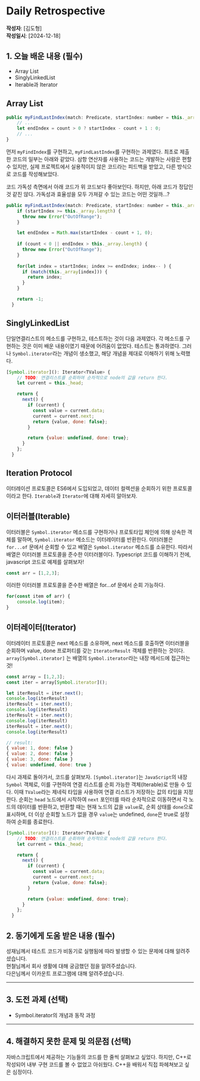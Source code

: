 # Daily Retrospective  
**작성자**: [김도형]  
**작성일시**: [2024-12-18]  

## 1. 오늘 배운 내용 (필수)  
* Array List
* SinglyLinkedList
* Iterable과 Iterator 

## Array List
```javascript
public myFindLastIndex(match: Predicate, startIndex: number = this._array.length - 1, count: number = 0) {
    // ...
    let endIndex = count > 0 ? startIndex - count + 1 : 0;
    // ...
}
```
먼저 `myFindIndex`를 구현하고, `myFindLastIndex`를 구현하는 과제였다. 최초로 제출한 코드의 일부는 아래와 같았다. 삼항 연산자를 사용하는 코드는 개발하는 사람은 편할 수 있지만, 실제 프로젝트에서 실용적이지 않은 코드라는 피드백을 받았고, 다른 방식으로 코드를 작성해보았다.

코드 가독성 측면에서 아래 코드가 위 코드보다 좋아보인다. 하지만, 아래 코드가 정답인 것 같진 않다. 가독성과 효율성을 모두 가져갈 수 있는 코드는 어떤 것일까...?

```javascript
public myFindLastIndex(match: Predicate, startIndex: number = this._array.length - 1, count: number = this._array.length): number {
    if (startIndex >= this._array.length) {
      throw new Error("OutOfRange");
    }

    let endIndex = Math.max(startIndex - count + 1, 0);
    
    if (count < 0 || endIndex > this._array.length) {
      throw new Error("OutOfRange");
    }
    
    for(let index = startIndex; index >= endIndex; index-- ) {
      if (match(this._array[index])) {
        return index;
      }
    }

    return -1;
  }
```

## SinglyLinkedList
단일연결리스트의 메소드를 구현하고, 테스트하는 것이 다음 과제였다. 각 메소드를 구현하는 것은 이미 배운 내용이였기 때문에 어려움이 없었다. 테스트는 통과하였다. 그러나 `Symbol.iterator`라는 개념이 생소했고, 해당 개념을 제대로 이해하기 위해 노력했다.

```javascript
[Symbol.iterator](): Iterator<TValue> {
    // TODO: 연결리스트를 순회하며 순차적으로 node의 값을 return 한다.
    let current = this._head;

    return {
      next() {
        if (current) {
          const value = current.data;
          current = current.next;
          return {value, done: false};
        }

        return {value: undefined, done: true};
      }
    };
  }

```
## Iteration Protocol
이터레이션 프로토콜은 ES6에서 도입되었고, 데이터 컬렉션을 순회하기 위한 프로토콜이라고 한다. `Iterable`과 `Iterator`에 대해 자세히 알아보자.

## 이터러블(Iterable)
이터러블은 `Symbol.iterator` 메소드를 구현하거나 프로토타입 체인에 의해 상속한 객체를 말하며, `Symbol.iterator` 메소드는 이터레이터를 반환한다. 
이터러블은 `for...of` 문에서 순회할 수 있고 배열은 `Symbol.iterator` 메소드를 소유한다. 따라서 배열은 이터러블 프로토콜을 준수한 이터러블이다.
Typescript 코드를 이해하기 전에, javascript 코드로 예제를 살펴보자! 
```javascript
const arr = [1,2,3];
```

이러한 이터러블 프로토콜을 준수한 배열은 for...of 문에서 순회 가능하다.
```javascript
for(const item of arr) {
    console.log(item);
}
```
## 이터레이터(Iterator)
이터레이터 프로토콜은 next 메소드를 소유하며, next 메소드를 호출하면 이터러블을 순회하며 value, done 프로퍼티를 갖는  `IteratorResult` 객체를 반환하는 것이다. `array[Symbol.iterator]` 는 배열의 `Symbol.iterator`라는 내장 메서드에 접근하는 것!
```javascript
const array = [1,2,3];
const iter = array[Symbol.iterator](); 

let iterResult = iter.next();
console.log(iterResult)
iterResult = iter.next();
console.log(iterResult)
iterResult = iter.next();
console.log(iterResult)
iterResult = iter.next();
console.log(iterResult)

// result:
{ value: 1, done: false }
{ value: 2, done: false }
{ value: 3, done: false }
{ value: undefined, done: true }
```

다시 과제로 돌아가서, 코드를 살펴보자. `[Symbol.iterator]`는 `JavaScript`의 내장 `Symbol` 객체로, 이를 구현하여 연결 리스트를 순회 가능한 객체(Iterable)로 만들 수 있다. 
이때 `TValue`라는 제네릭 타입을 사용하여 연결 리스트가 저장하는 값의 타입을 지정한다.
순회는 `head` 노드에서 시작하여 `next` 포인터를 따라 순차적으로 이동하면서 각 노드의 데이터를 반환하고, 반환할 때는 현재 노드의 값을 `value`로, 순회 상태를 `done`으로 표시하며, 더 이상 순회할 노드가 없을 경우 `value`는 undefined, `done`은 true로 설정하여 순회를 종료한다.

```javascript
[Symbol.iterator](): Iterator<TValue> {
    // TODO: 연결리스트를 순회하며 순차적으로 node의 값을 return 한다.
    let current = this._head;

    return {
      next() {
        if (current) {
          const value = current.data;
          current = current.next;
          return {value, done: false};
        }

        return {value: undefined, done: true};
      }
    };
  }

```

## 2. 동기에게 도움 받은 내용 (필수)
성재님께서 테스트 코드가 비동기로 실행됨에 따라 발생할 수 있는 문제에 대해 알려주셨습니다. 
</br>
현철님께서 회사 생활에 대해 궁금했던 점을 알려주셨습니다.
</br>
다은님께서 이카운트 프로그램에 대해 알려주셨습니다. 

---

## 3. 도전 과제 (선택)  
- Symbol.iterator의 개념과 동작 과정  

---

## 4. 해결하지 못한 문제 및 의문점 (선택)  
자바스크립트에서 제공하는 기능들의 코드를 한 줄씩 살펴보고 싶었다. 하지만, C++로 작성되어 내부 구현 코드를 볼 수 없었고 아쉬웠다. C++을 배워서 직접 파헤쳐보고 싶은 심정이다. 